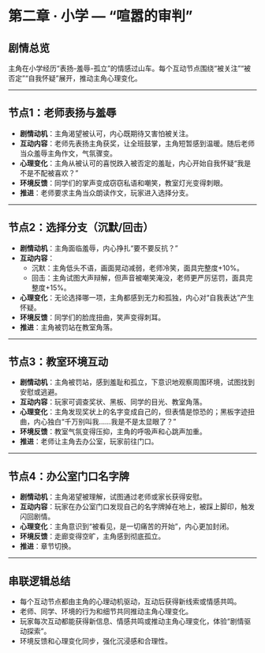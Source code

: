 # 第二章 · 小学 — “喧嚣的审判”

## 剧情总览
主角在小学经历“表扬-羞辱-孤立”的情感过山车。每个互动节点围绕“被关注”“被否定”“自我怀疑”展开，推动主角心理变化。

---

## 节点1：老师表扬与羞辱
- **剧情动机**：主角渴望被认可，内心既期待又害怕被关注。
- **互动内容**：老师先表扬主角获奖，让全班鼓掌，主角短暂感到温暖。随后老师当众羞辱主角作文，气氛骤变。
- **心理变化**：主角从被认可的喜悦跌入被否定的羞耻，内心开始自我怀疑“我是不是不配被喜欢？”
- **环境反馈**：同学们的掌声变成窃窃私语和嘲笑，教室灯光变得刺眼。
- **推进**：老师要求主角当众朗读作文，玩家进入选择分支。

---

## 节点2：选择分支（沉默/回击）
- **剧情动机**：主角面临羞辱，内心挣扎“要不要反抗？”
- **互动内容**：
  - 沉默：主角低头不语，画面晃动减弱，老师冷笑，面具完整度+10%。
  - 回击：主角试图大声辩解，但声音被嘲笑淹没，老师更严厉惩罚，面具完整度+15%。
- **心理变化**：无论选择哪一项，主角都感到无力和孤独，内心对“自我表达”产生怀疑。
- **环境反馈**：同学们的脸庞扭曲，笑声变得刺耳。
- **推进**：主角被罚站在教室角落。

---

## 节点3：教室环境互动
- **剧情动机**：主角被罚站，感到羞耻和孤立，下意识地观察周围环境，试图找到安慰或逃避。
- **互动内容**：玩家可调查奖状、黑板、同学的目光、教室角落。
- **心理变化**：主角发现奖状上的名字变成自己的，但表情是惊恐的；黑板字迹扭曲，内心独白“千万别叫我……我是不是太显眼了？”
- **环境反馈**：教室气氛变得压抑，主角的呼吸声和心跳声加重。
- **推进**：老师让主角去办公室，玩家前往门口。

---

## 节点4：办公室门口名字牌
- **剧情动机**：主角渴望被理解，试图通过老师或家长获得安慰。
- **互动内容**：玩家在办公室门口发现自己的名字牌掉在地上，被踩上脚印，触发闪回剧情。
- **心理变化**：主角意识到“被看见，是一切痛苦的开始”，内心更加封闭。
- **环境反馈**：走廊变得空旷，主角感到彻底孤立。
- **推进**：章节切换。

---

## 串联逻辑总结
- 每个互动节点都由主角的心理动机驱动，互动后获得新线索或情感共鸣。
- 老师、同学、环境的行为和细节共同推动主角心理变化。
- 玩家每次互动都能获得新信息、情感共鸣或推动主角心理变化，体验“剧情驱动探索”。
- 环境反馈和心理变化同步，强化沉浸感和合理性。
